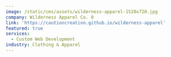 ```yaml
---
image: /static/cms/assets/wilderness-apparel-1520x720.jpg
company: Wilderness Apparel Co. 0
link: 'https://cautioncreation.github.io/wilderness-apparel'
featured: true
services:
  - Custom Web Development
industry: Clothing & Apparel
---
```


